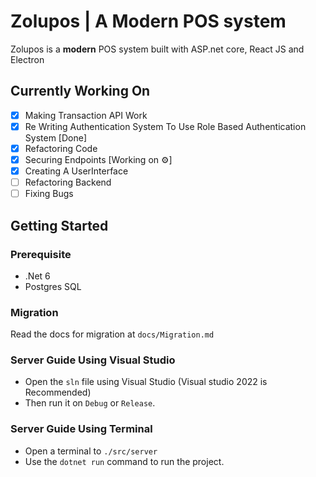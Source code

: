 # Zolupos | A Modern POS system
Zolupos is a **modern** POS system built with ASP.net core, React JS and Electron

## Currently Working On
- [x] Making Transaction API Work
- [x] Re Writing Authentication System To Use Role Based Authentication System [Done]
- [X] Refactoring Code
- [X] Securing Endpoints [Working on ⚙️]
- [X] Creating A UserInterface
- [ ] Refactoring Backend
- [ ] Fixing Bugs

## Getting Started
### Prerequisite
- .Net 6
- Postgres SQL  

### Migration
Read the docs for migration at `docs/Migration.md`

### Server Guide Using Visual Studio
- Open the `sln` file using Visual Studio (Visual studio 2022 is Recommended)
- Then run it on `Debug` or `Release`.

### Server Guide Using Terminal
- Open a terminal to `./src/server`
- Use the `dotnet run` command to run the project.

